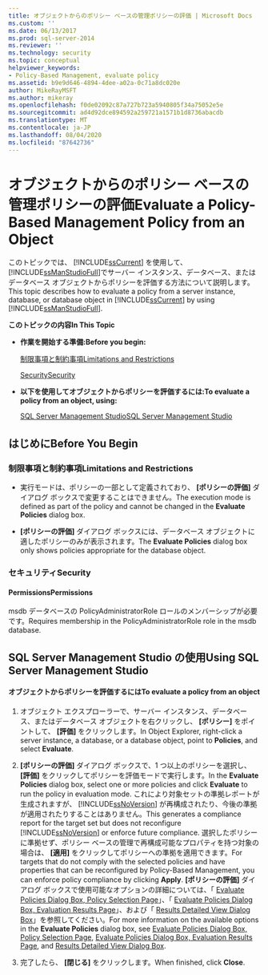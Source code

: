 ```yaml
---
title: オブジェクトからのポリシー ベースの管理ポリシーの評価 | Microsoft Docs
ms.custom: ''
ms.date: 06/13/2017
ms.prod: sql-server-2014
ms.reviewer: ''
ms.technology: security
ms.topic: conceptual
helpviewer_keywords:
- Policy-Based Management, evaluate policy
ms.assetid: b9e9d646-4894-4dee-a02a-0c71a8dc020e
author: MikeRayMSFT
ms.author: mikeray
ms.openlocfilehash: f0de02092c87a727b723a5940805f34a75052e5e
ms.sourcegitcommit: ad4d92dce894592a259721a1571b1d8736abacdb
ms.translationtype: MT
ms.contentlocale: ja-JP
ms.lasthandoff: 08/04/2020
ms.locfileid: "87642736"
---
```

# <a name="evaluate-a-policy-based-management-policy-from-an-object"></a><span data-ttu-id="ca98e-102">オブジェクトからのポリシー ベースの管理ポリシーの評価</span><span class="sxs-lookup"><span data-stu-id="ca98e-102">Evaluate a Policy-Based Management Policy from an Object</span></span>
  <span data-ttu-id="ca98e-103">このトピックでは、 [!INCLUDE[ssCurrent](../../includes/sscurrent-md.md)] を使用して、 [!INCLUDE[ssManStudioFull](../../includes/ssmanstudiofull-md.md)]でサーバー インスタンス、データベース、またはデータベース オブジェクトからポリシーを評価する方法について説明します。</span><span class="sxs-lookup"><span data-stu-id="ca98e-103">This topic describes how to evaluate a policy from a server instance, database, or database object in [!INCLUDE[ssCurrent](../../includes/sscurrent-md.md)] by using [!INCLUDE[ssManStudioFull](../../includes/ssmanstudiofull-md.md)].</span></span>  
  
 <span data-ttu-id="ca98e-104">**このトピックの内容**</span><span class="sxs-lookup"><span data-stu-id="ca98e-104">**In This Topic**</span></span>  
  
-   <span data-ttu-id="ca98e-105">**作業を開始する準備:**</span><span class="sxs-lookup"><span data-stu-id="ca98e-105">**Before you begin:**</span></span>  
  
     [<span data-ttu-id="ca98e-106">制限事項と制約事項</span><span class="sxs-lookup"><span data-stu-id="ca98e-106">Limitations and Restrictions</span></span>](#Restrictions)  
  
     [<span data-ttu-id="ca98e-107">Security</span><span class="sxs-lookup"><span data-stu-id="ca98e-107">Security</span></span>](#Security)  
  
-   <span data-ttu-id="ca98e-108">**以下を使用してオブジェクトからポリシーを評価するには:**</span><span class="sxs-lookup"><span data-stu-id="ca98e-108">**To evaluate a policy from an object, using:**</span></span>  
  
     [<span data-ttu-id="ca98e-109">SQL Server Management Studio</span><span class="sxs-lookup"><span data-stu-id="ca98e-109">SQL Server Management Studio</span></span>](#SSMSProcedure)  
  
##  <a name="before-you-begin"></a><a name="BeforeYouBegin"></a> <span data-ttu-id="ca98e-110">はじめに</span><span class="sxs-lookup"><span data-stu-id="ca98e-110">Before You Begin</span></span>  
  
###  <a name="limitations-and-restrictions"></a><a name="Restrictions"></a> <span data-ttu-id="ca98e-111">制限事項と制約事項</span><span class="sxs-lookup"><span data-stu-id="ca98e-111">Limitations and Restrictions</span></span>  
  
-   <span data-ttu-id="ca98e-112">実行モードは、ポリシーの一部として定義されており、 **[ポリシーの評価]** ダイアログ ボックスで変更することはできません。</span><span class="sxs-lookup"><span data-stu-id="ca98e-112">The execution mode is defined as part of the policy and cannot be changed in the **Evaluate Policies** dialog box.</span></span>  
  
-   <span data-ttu-id="ca98e-113">**[ポリシーの評価]** ダイアログ ボックスには、データベース オブジェクトに適したポリシーのみが表示されます。</span><span class="sxs-lookup"><span data-stu-id="ca98e-113">The **Evaluate Policies** dialog box only shows policies appropriate for the database object.</span></span>  
  
###  <a name="security"></a><a name="Security"></a> <span data-ttu-id="ca98e-114">セキュリティ</span><span class="sxs-lookup"><span data-stu-id="ca98e-114">Security</span></span>  
  
####  <a name="permissions"></a><a name="Permissions"></a> <span data-ttu-id="ca98e-115">Permissions</span><span class="sxs-lookup"><span data-stu-id="ca98e-115">Permissions</span></span>  
 <span data-ttu-id="ca98e-116">msdb データベースの PolicyAdministratorRole ロールのメンバーシップが必要です。</span><span class="sxs-lookup"><span data-stu-id="ca98e-116">Requires membership in the PolicyAdministratorRole role in the msdb database.</span></span>  
  
##  <a name="using-sql-server-management-studio"></a><a name="SSMSProcedure"></a> <span data-ttu-id="ca98e-117">SQL Server Management Studio の使用</span><span class="sxs-lookup"><span data-stu-id="ca98e-117">Using SQL Server Management Studio</span></span>  
  
#### <a name="to-evaluate-a-policy-from-an-object"></a><span data-ttu-id="ca98e-118">オブジェクトからポリシーを評価するには</span><span class="sxs-lookup"><span data-stu-id="ca98e-118">To evaluate a policy from an object</span></span>  
  
1.  <span data-ttu-id="ca98e-119">オブジェクト エクスプローラーで、サーバー インスタンス、データベース、またはデータベース オブジェクトを右クリックし、 **[ポリシー]** をポイントして、 **[評価]** をクリックします。</span><span class="sxs-lookup"><span data-stu-id="ca98e-119">In Object Explorer, right-click a server instance, a database, or a database object, point to **Policies**, and select **Evaluate**.</span></span>  
  
2.  <span data-ttu-id="ca98e-120">**[ポリシーの評価]** ダイアログ ボックスで、1 つ以上のポリシーを選択し、 **[評価]** をクリックしてポリシーを評価モードで実行します。</span><span class="sxs-lookup"><span data-stu-id="ca98e-120">In the **Evaluate Policies** dialog box, select one or more policies and click **Evaluate** to run the policy in evaluation mode.</span></span> <span data-ttu-id="ca98e-121">これにより対象セットの準拠レポートが生成されますが、 [!INCLUDE[ssNoVersion](../../includes/ssnoversion-md.md)] が再構成されたり、今後の準拠が適用されたりすることはありません。</span><span class="sxs-lookup"><span data-stu-id="ca98e-121">This generates a compliance report for the target set but does not reconfigure [!INCLUDE[ssNoVersion](../../includes/ssnoversion-md.md)] or enforce future compliance.</span></span> <span data-ttu-id="ca98e-122">選択したポリシーに準拠せず、ポリシー ベースの管理で再構成可能なプロパティを持つ対象の場合は、 **[適用]** をクリックしてポリシーへの準拠を適用できます。</span><span class="sxs-lookup"><span data-stu-id="ca98e-122">For targets that do not comply with the selected policies and have properties that can be reconfigured by Policy-Based Management, you can enforce policy compliance by clicking **Apply**.</span></span> <span data-ttu-id="ca98e-123">**[ポリシーの評価]** ダイアログ ボックスで使用可能なオプションの詳細については、「 [Evaluate Policies Dialog Box, Policy Selection Page](evaluate-policies-dialog-box-policy-selection-page.md)」、「 [Evaluate Policies Dialog Box, Evaluation Results Page](evaluate-policies-dialog-box-evaluation-results-page.md)」、および「 [Results Detailed View Dialog Box](results-detailed-view-dialog-box.md)」を参照してください。</span><span class="sxs-lookup"><span data-stu-id="ca98e-123">For more information on the available options in the **Evaluate Policies** dialog box, see [Evaluate Policies Dialog Box, Policy Selection Page](evaluate-policies-dialog-box-policy-selection-page.md), [Evaluate Policies Dialog Box, Evaluation Results Page](evaluate-policies-dialog-box-evaluation-results-page.md), and [Results Detailed View Dialog Box](results-detailed-view-dialog-box.md).</span></span>  
  
3.  <span data-ttu-id="ca98e-124">完了したら、 **[閉じる]** をクリックします。</span><span class="sxs-lookup"><span data-stu-id="ca98e-124">When finished, click **Close**.</span></span>  
  
  
